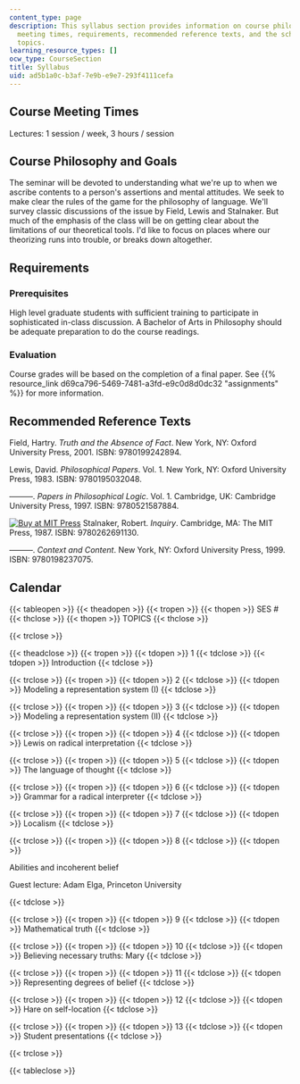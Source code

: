 ```yaml
---
content_type: page
description: This syllabus section provides information on course philosophy and goals,
  meeting times, requirements, recommended reference texts, and the schedule of lecture
  topics.
learning_resource_types: []
ocw_type: CourseSection
title: Syllabus
uid: ad5b1a0c-b3af-7e9b-e9e7-293f4111cefa
---
```


Course Meeting Times
--------------------

Lectures: 1 session / week, 3 hours / session

Course Philosophy and Goals
---------------------------

The seminar will be devoted to understanding what we're up to when we ascribe contents to a person's assertions and mental attitudes. We seek to make clear the rules of the game for the philosophy of language. We'll survey classic discussions of the issue by Field, Lewis and Stalnaker. But much of the emphasis of the class will be on getting clear about the limitations of our theoretical tools. I'd like to focus on places where our theorizing runs into trouble, or breaks down altogether.

Requirements
------------

### Prerequisites

High level graduate students with sufficient training to participate in sophisticated in-class discussion. A Bachelor of Arts in Philosophy should be adequate preparation to do the course readings.

### Evaluation

Course grades will be based on the completion of a final paper. See {{% resource_link d69ca796-5469-7481-a3fd-e9c0d8d0dc32 "assignments" %}} for more information.

Recommended Reference Texts
---------------------------

Field, Hartry. _Truth and the Absence of Fact_. New York, NY: Oxford University Press, 2001. ISBN: 9780199242894.

Lewis, David. _Philosophical Papers_. Vol. 1. New York, NY: Oxford University Press, 1983. ISBN: 9780195032048.

———. _Papers in Philosophical Logic_. Vol. 1. Cambridge, UK: Cambridge University Press, 1997. ISBN: 9780521587884.

[![Buy at MIT Press](https://ocwcms.mit.edu/images/mp_logo.gif)](https://mitpress.mit.edu/9780262691130) Stalnaker, Robert. _Inquiry_. Cambridge, MA: The MIT Press, 1987. ISBN: 9780262691130.

———. _Context and Content_. New York, NY: Oxford University Press, 1999. ISBN: 9780198237075.

Calendar
--------

{{< tableopen >}}
{{< theadopen >}}
{{< tropen >}}
{{< thopen >}}
SES #
{{< thclose >}}
{{< thopen >}}
TOPICS
{{< thclose >}}

{{< trclose >}}

{{< theadclose >}}
{{< tropen >}}
{{< tdopen >}}
1
{{< tdclose >}}
{{< tdopen >}}
Introduction
{{< tdclose >}}

{{< trclose >}}
{{< tropen >}}
{{< tdopen >}}
2
{{< tdclose >}}
{{< tdopen >}}
Modeling a representation system (I)
{{< tdclose >}}

{{< trclose >}}
{{< tropen >}}
{{< tdopen >}}
3
{{< tdclose >}}
{{< tdopen >}}
Modeling a representation system (II)
{{< tdclose >}}

{{< trclose >}}
{{< tropen >}}
{{< tdopen >}}
4
{{< tdclose >}}
{{< tdopen >}}
Lewis on radical interpretation
{{< tdclose >}}

{{< trclose >}}
{{< tropen >}}
{{< tdopen >}}
5
{{< tdclose >}}
{{< tdopen >}}
The language of thought
{{< tdclose >}}

{{< trclose >}}
{{< tropen >}}
{{< tdopen >}}
6
{{< tdclose >}}
{{< tdopen >}}
Grammar for a radical interpreter
{{< tdclose >}}

{{< trclose >}}
{{< tropen >}}
{{< tdopen >}}
7
{{< tdclose >}}
{{< tdopen >}}
Localism
{{< tdclose >}}

{{< trclose >}}
{{< tropen >}}
{{< tdopen >}}
8
{{< tdclose >}}
{{< tdopen >}}


Abilities and incoherent belief

Guest lecture: Adam Elga, Princeton University


{{< tdclose >}}

{{< trclose >}}
{{< tropen >}}
{{< tdopen >}}
9
{{< tdclose >}}
{{< tdopen >}}
Mathematical truth
{{< tdclose >}}

{{< trclose >}}
{{< tropen >}}
{{< tdopen >}}
10
{{< tdclose >}}
{{< tdopen >}}
Believing necessary truths: Mary
{{< tdclose >}}

{{< trclose >}}
{{< tropen >}}
{{< tdopen >}}
11
{{< tdclose >}}
{{< tdopen >}}
Representing degrees of belief
{{< tdclose >}}

{{< trclose >}}
{{< tropen >}}
{{< tdopen >}}
12
{{< tdclose >}}
{{< tdopen >}}
Hare on self-location
{{< tdclose >}}

{{< trclose >}}
{{< tropen >}}
{{< tdopen >}}
13
{{< tdclose >}}
{{< tdopen >}}
Student presentations
{{< tdclose >}}

{{< trclose >}}

{{< tableclose >}}